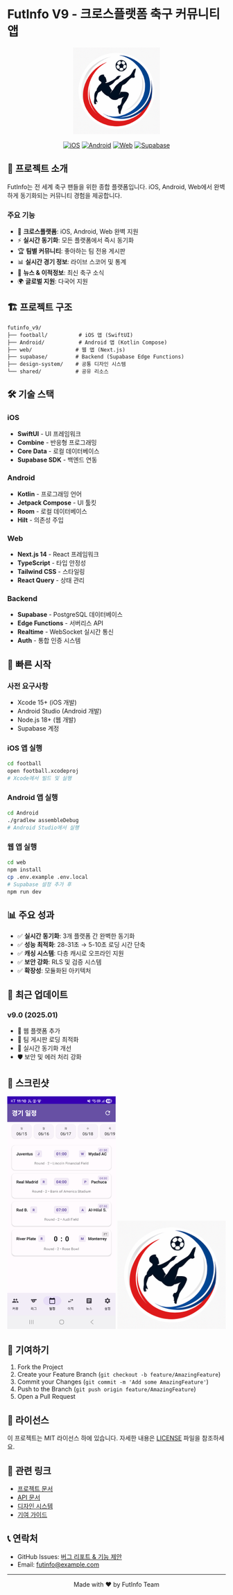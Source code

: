 # FutInfo V9 - 크로스플랫폼 축구 커뮤니티 앱

<div align="center">
  <img src="fotinfo_logo.png" alt="FutInfo Logo" width="200"/>
  
  [![iOS](https://img.shields.io/badge/iOS-15.0+-000000?style=flat&logo=ios)](https://developer.apple.com/ios/)
  [![Android](https://img.shields.io/badge/Android-7.0+-3DDC84?style=flat&logo=android)](https://developer.android.com/)
  [![Web](https://img.shields.io/badge/Web-Next.js-000000?style=flat&logo=next.js)](https://nextjs.org/)
  [![Supabase](https://img.shields.io/badge/Supabase-Database-3ECF8E?style=flat&logo=supabase)](https://supabase.com/)
</div>

## 🌟 프로젝트 소개

FutInfo는 전 세계 축구 팬들을 위한 종합 플랫폼입니다. iOS, Android, Web에서 완벽하게 동기화되는 커뮤니티 경험을 제공합니다.

### 주요 기능

- 📱 **크로스플랫폼**: iOS, Android, Web 완벽 지원
- ⚡ **실시간 동기화**: 모든 플랫폼에서 즉시 동기화
- 🏆 **팀별 커뮤니티**: 좋아하는 팀 전용 게시판
- 📊 **실시간 경기 정보**: 라이브 스코어 및 통계
- 📰 **뉴스 & 이적정보**: 최신 축구 소식
- 🌍 **글로벌 지원**: 다국어 지원

## 🏗️ 프로젝트 구조

```
futinfo_v9/
├── football/          # iOS 앱 (SwiftUI)
├── Android/           # Android 앱 (Kotlin Compose)
├── web/              # 웹 앱 (Next.js)
├── supabase/         # Backend (Supabase Edge Functions)
├── design-system/    # 공통 디자인 시스템
└── shared/           # 공유 리소스
```

## 🛠️ 기술 스택

### iOS
- **SwiftUI** - UI 프레임워크
- **Combine** - 반응형 프로그래밍
- **Core Data** - 로컬 데이터베이스
- **Supabase SDK** - 백엔드 연동

### Android
- **Kotlin** - 프로그래밍 언어
- **Jetpack Compose** - UI 툴킷
- **Room** - 로컬 데이터베이스
- **Hilt** - 의존성 주입

### Web
- **Next.js 14** - React 프레임워크
- **TypeScript** - 타입 안정성
- **Tailwind CSS** - 스타일링
- **React Query** - 상태 관리

### Backend
- **Supabase** - PostgreSQL 데이터베이스
- **Edge Functions** - 서버리스 API
- **Realtime** - WebSocket 실시간 통신
- **Auth** - 통합 인증 시스템

## 🚀 빠른 시작

### 사전 요구사항
- Xcode 15+ (iOS 개발)
- Android Studio (Android 개발)
- Node.js 18+ (웹 개발)
- Supabase 계정

### iOS 앱 실행
```bash
cd football
open football.xcodeproj
# Xcode에서 빌드 및 실행
```

### Android 앱 실행
```bash
cd Android
./gradlew assembleDebug
# Android Studio에서 실행
```

### 웹 앱 실행
```bash
cd web
npm install
cp .env.example .env.local
# Supabase 설정 추가 후
npm run dev
```

## 📊 주요 성과

- ✅ **실시간 동기화**: 3개 플랫폼 간 완벽한 동기화
- ✅ **성능 최적화**: 28-31초 → 5-10초 로딩 시간 단축
- ✅ **캐싱 시스템**: 다층 캐시로 오프라인 지원
- ✅ **보안 강화**: RLS 및 검증 시스템
- ✅ **확장성**: 모듈화된 아키텍처

## 🔧 최근 업데이트

### v9.0 (2025.01)
- 🎉 웹 플랫폼 추가
- 🚀 팀 게시판 로딩 최적화
- 🔄 실시간 동기화 개선
- 🛡️ 보안 및 에러 처리 강화

## 📱 스크린샷

<div align="center">
  <img src="Android/screenshot.png" alt="Android Screenshot" width="250"/>
  <img src="football/Assets.xcassets/AppIcon.appiconset/fotinfo_logo.png" alt="iOS Screenshot" width="250"/>
</div>

## 🤝 기여하기

1. Fork the Project
2. Create your Feature Branch (`git checkout -b feature/AmazingFeature`)
3. Commit your Changes (`git commit -m 'Add some AmazingFeature'`)
4. Push to the Branch (`git push origin feature/AmazingFeature`)
5. Open a Pull Request

## 📄 라이선스

이 프로젝트는 MIT 라이선스 하에 있습니다. 자세한 내용은 [LICENSE](LICENSE) 파일을 참조하세요.

## 🔗 관련 링크

- [프로젝트 문서](https://github.com/generalaimaker/futinfo_v9/wiki)
- [API 문서](https://github.com/generalaimaker/futinfo_v9/wiki/API-Documentation)
- [디자인 시스템](design-system/README.md)
- [기여 가이드](CONTRIBUTING.md)

## 📞 연락처

- GitHub Issues: [버그 리포트 & 기능 제안](https://github.com/generalaimaker/futinfo_v9/issues)
- Email: futinfo@example.com

---

<div align="center">
  Made with ❤️ by FutInfo Team
</div>